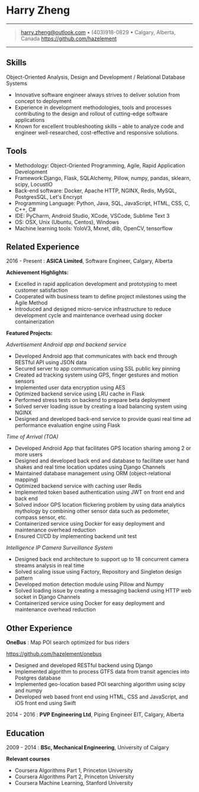 Harry Zheng
============
----

> <harry.zheng@outlook.com> • (403)918-0829 • Calgary, Alberta, Canada
> https://github.com/hazelement

----

Skills
------
Object-Oriented Analysis, Design and Development / Relational Database Systems

* Innovative software engineer always strives to deliver solution from concept to deployment
* Experience in development methodologies, tools and processes contributing to the design and rollout of cutting-edge software applications
* Known for excellent troubleshooting skills – able to analyze code and engineer well-researched, cost-effective and responsive solutions.

Tools
-----

* Methodology: Object-Oriented Programming, Agile, Rapid Application Development
* Framework:Django, Flask, SQLAlchemy, Pillow, numpy, pandas, sklearn, scipy, LocustIO
* Back-end software: Docker, Apache HTTP, NGINX, Redis, MySQL, PostgresSQL, Let's Encrypt
* Programming Language: Python, Java, SQL, JavaScript, HTML, CSS, C, C++, C#
* IDE: PyCharm, Android Studio, XCode, VSCode, Sublime Text 3
* OS: OSX, Unix (Ubuntu, Centos), Windows
* Machine learning tools: YoloV3, Mxnet, dlib, OpenCV, tensorflow

Related Experience
----------

2016 - Present
:	**ASICA Limited**, Software Engineer, Calgary, Alberta

**Achievement Highlights:**

* Excelled in rapid application development and prototyping to meet customer satisfaction
* Cooperated with business team to define project milestones using the Agile Method
* Introduced and designed micro-service infrastructure to reduce development cycle and maintenance overhead using docker containerization

**Featured Projects:**

*Advertisement Android app and backend service*

* Developed Android app that communicates with back end through RESTful API using JSON data
* Secured server to app communication using SSL public key pinning
* Created ad tracking system using GPS, finger gestures and motion sensors
* Implemented user data encryption using AES
* Optimized backend service using LRU cache in Flask
* Performed stress tests on backend to prepare beta deployment
* Solved server loading issue by creating a load balancing system using NGINX
* Designed and developed back-end service to provide quasi real time ad performance evaluation engine using Flask

*Time of Arrival (TOA)*

* Developed Android App that facilitates GPS location sharing among 2 or more users
* Designed and developed back end and database to facilitate user hand shakes and real time location updates using Django Channels
* Maintained database management using ORM (object-relational mapping) 
* Optimized backend service with caching user Redis
* Implemented token based authentication using JWT on front end and back end
* Solved indoor GPS location flickering problem by using data analytics mythology by combining other sensor data such as pedometer, compass sensor, etc.
* Containerized service using Docker for easy deployment and maintenance overhead reduction
* Ensured CI/CD by implementing backend unit test

*Intelligence IP Camera Surveillance System*

* Designed back end architecture to support up to 18 concurrent camera streams analysis in real time
* Solved scaling issue using Factory, Repository and Singleton design pattern
* Developed motion detection module using Pillow and Numpy
* Solved loading issue by creating a messaging backend using HTTP web socket in Django Channels
* Containerized service using Docker for easy deployment and maintenance overhead reduction

<!--*Video analysis engine backend*

* Designed Postgres database structure to store video meta data and AI detection results
* Utilized YoloV3 and dlib machine learning framework to detect objects and recognize people in videos
* Worked with front end engineer to developed library to retrieve video data from database
* Designed micro-service components for containerization
* Containerized front end, back end, and database as micro service using Dockerfile and docker-compose

*Content Filtering Proxy Service*

* Developed ICAP service back end to communicate with Squid proxy service
* Implemented back end system in ICAP service to perform content analysis
* Utilized image recognition and natural language processing to identify and block NSFW content
* Designed and implemented memory and disk caching system to improve performance in ICAP service
* Containerized service using Docker for easy deployment and maintenance overhead reduction

*FlipTacToe Game*

* Designed RESTful and web socket API between front end and back end 
* Developed front end game engine using Javascript ES6
* Implemented backend service to perform gaming matching among users
* Solved real time game play issue between players by using web socket messaging system in Django Channels
* Secured front end to back end communication using JWT in token based authentication
* Ensured CI/CD by implementing backend unit test
* Containerized service using Docker for easy deployment and maintenance overhead reduction-->




Other Experience
--------------------

**OneBus**
:   Map POI search optimized for bus riders

https://github.com/hazelement/onebus

* Designed and developed RESTful backend using Django
* Implemented algorithm to process GTFS data from transit agencies into Postgres database
* Implemented geo-location based POI searching algorithm using scipy and numpy
* Developed web based front end using HTML, CSS and JavaScript, and iOS front end using Swift


2014 - 2016
:	**PVP Engineering Ltd**, Piping Engineer EIT, Calgary, Alberta


Education
---------

2009 - 2014
:   **BSc, Mechanical Engineering**, University of Calgary

**Relevant courses**

* Coursera Algorithms Part 1, Princeton University
* Coursera Algorithms Part 2, Princeton University
* Coursera Machine Learning, Stanford University

<!--Interests
----------------------------------------
* Machine learning and artificial intelligence
* Blockchain technology, such as Bitcoin and Ethereum.
* Photography, ping-pong, outdoor hiking and camping-->